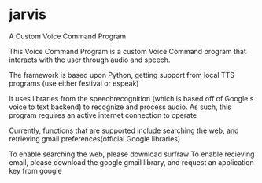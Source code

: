 # jarvis
A Custom Voice Command Program

This Voice Command Program is a custom Voice Command program that interacts with the user through audio and speech.

The framework is based upon Python, getting support from local TTS programs (use either festival or espeak)

It uses libraries from the speechrecognition (which is based off of Google's voice to text backend) to recognize and process audio. As such, this program requires an active internet connection to operate

Currently, functions that are supported include searching the web, and retrieving gmail preferences(official Google libraries)

To enable searching the web, please download surfraw
To enable recieving email, please download the google gmail library, and request an application key from google

